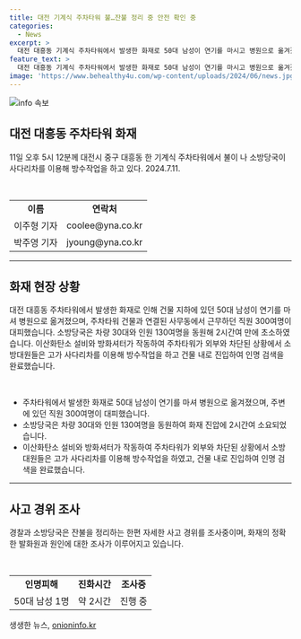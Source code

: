 ```yaml
---
title: 대전 기계식 주차타워 불…잔불 정리 중 안전 확인 중
categories:
  - News
excerpt: >
  대전 대흥동 기계식 주차타워에서 발생한 화재로 50대 남성이 연기를 마시고 병원으로 옮겨졌으며 300여 명의 직원이 대피했습니다. 소방당국은 차량 30대와 130여 명의 인원을 동원해 2시간여 만에 화재를 진압했으며, 화재 감지 및 대피 시스템이 작동하여 빠르게 대처되었습니다. 소방대원들은 인명 수색을 완료하고 현재 사고 경위를 조사 중입니다.
feature_text: >
  대전 대흥동 기계식 주차타워에서 발생한 화재로 50대 남성이 연기를 마시고 병원으로 옮겨졌으며 300여 명의 직원이 대피했습니다. 소방당국은 차량 30대와 130여 명의 인원을 동원해 2시간여 만에 화재를 진압했으며, 화재 감지 및 대피 시스템이 작동하여 빠르게 대처되었습니다. 소방대원들은 인명 수색을 완료하고 현재 사고 경위를 조사 중입니다.
image: 'https://www.behealthy4u.com/wp-content/uploads/2024/06/news.jpg'
---
```


<p><img src="https://www.behealthy4u.com/wp-content/uploads/2024/06/news.jpg" alt="info 속보" /></p>

<h2 data-ke-size="size26">대전 대흥동 주차타워 화재</h2>

<p data-ke-size="size16">11일 오후 5시 12분께 대전시 중구 대흥동 한 기계식 주차타워에서 불이 나 소방당국이 사다리차를 이용해 방수작업을 하고 있다. 2024.7.11.</p>

<p data-ke-size="size16">&nbsp;</p>

<table>
<tbody>
<tr>
<td style="text-align: center; height: 17px;"><b>이름</b></td>
<td style="text-align: center; height: 17px;"><b>연락처</b></td>
</tr>
<tr>
<td style="text-align: center; height: 17px;">이주형 기자</td>
<td style="text-align: center; height: 17px;">coolee@yna.co.kr</td>
</tr>
<tr>
<td style="text-align: center; height: 17px;">박주영 기자</td>
<td style="text-align: center; height: 17px;">jyoung@yna.co.kr</td>
</tr>
</tbody>
</table>

<hr>

<h2 data-ke-size="size21">화재 현장 상황</h2>

<p data-ke-size="size16">대전 대흥동 주차타워에서 발생한 화재로 인해 건물 지하에 있던 50대 남성이 연기를 마셔 병원으로 옮겨졌으며, 주차타워 건물과 연결된 사무동에서 근무하던 직원 300여명이 대피했습니다. 소방당국은 차량 30대와 인원 130여명을 동원해 2시간여 만에 초소하였습니다. 이산화탄소 설비와 방화셔터가 작동하여 주차타워가 외부와 차단된 상황에서 소방대원들은 고가 사다리차를 이용해 방수작업을 하고 건물 내로 진입하여 인명 검색을 완료했습니다.</p>

<p data-ke-size="size16">&nbsp;</p>

<ul>
<li>주차타워에서 발생한 화재로 50대 남성이 연기를 마셔 병원으로 옮겨졌으며, 주변에 있던 직원 300여명이 대피했습니다.</li>
<li>소방당국은 차량 30대와 인원 130여명을 동원하여 화재 진압에 2시간여 소요되었습니다.</li>
<li>이산화탄소 설비와 방화셔터가 작동하여 주차타워가 외부와 차단된 상황에서 소방대원들은 고가 사다리차를 이용해 방수작업을 하였고, 건물 내로 진입하여 인명 검색을 완료했습니다.</li>
</ul>

<hr>

<h2 data-ke-size="size21">사고 경위 조사</h2>

<p data-ke-size="size16">경찰과 소방당국은 잔불을 정리하는 한편 자세한 사고 경위를 조사중이며, 화재의 정확한 발화원과 원인에 대한 조사가 이루어지고 있습니다.</p>

<p data-ke-size="size16">&nbsp;</p>

<table>
<tbody>
<tr>
<td style="text-align: center; height: 17px;"><b>인명피해</b></td>
<td style="text-align: center; height: 17px;"><b>진화시간</b></td>
<td style="text-align: center; height: 17px;"><b>조사중</b></td>
</tr>
<tr>
<td style="text-align: center; height: 17px;">50대 남성 1명</td>
<td style="text-align: center; height: 17px;">약 2시간</td>
<td style="text-align: center; height: 17px;">진행 중</td>
</tr>
</tbody>
</table>
생생한 뉴스, <a href="https://onioninfo.kr" rel="dofollow">onioninfo.kr</a>


